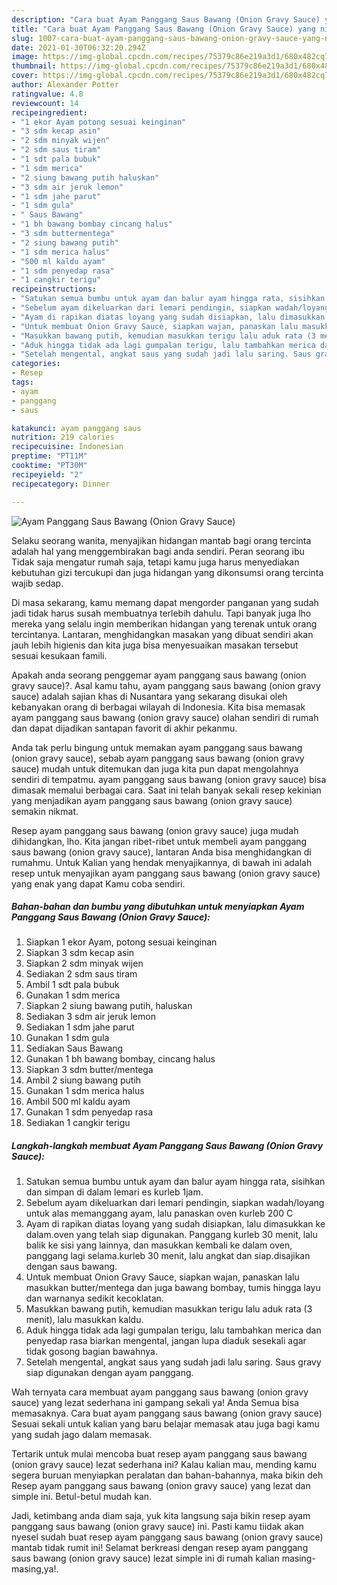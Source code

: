 ```yaml
---
description: "Cara buat Ayam Panggang Saus Bawang (Onion Gravy Sauce) yang nikmat dan Mudah Dibuat"
title: "Cara buat Ayam Panggang Saus Bawang (Onion Gravy Sauce) yang nikmat dan Mudah Dibuat"
slug: 1007-cara-buat-ayam-panggang-saus-bawang-onion-gravy-sauce-yang-nikmat-dan-mudah-dibuat
date: 2021-01-30T06:32:20.294Z
image: https://img-global.cpcdn.com/recipes/75379c86e219a3d1/680x482cq70/ayam-panggang-saus-bawang-onion-gravy-sauce-foto-resep-utama.jpg
thumbnail: https://img-global.cpcdn.com/recipes/75379c86e219a3d1/680x482cq70/ayam-panggang-saus-bawang-onion-gravy-sauce-foto-resep-utama.jpg
cover: https://img-global.cpcdn.com/recipes/75379c86e219a3d1/680x482cq70/ayam-panggang-saus-bawang-onion-gravy-sauce-foto-resep-utama.jpg
author: Alexander Potter
ratingvalue: 4.8
reviewcount: 14
recipeingredient:
- "1 ekor Ayam potong sesuai keinginan"
- "3 sdm kecap asin"
- "2 sdm minyak wijen"
- "2 sdm saus tiram"
- "1 sdt pala bubuk"
- "1 sdm merica"
- "2 siung bawang putih haluskan"
- "3 sdm air jeruk lemon"
- "1 sdm jahe parut"
- "1 sdm gula"
- " Saus Bawang"
- "1 bh bawang bombay cincang halus"
- "3 sdm buttermentega"
- "2 siung bawang putih"
- "1 sdm merica halus"
- "500 ml kaldu ayam"
- "1 sdm penyedap rasa"
- "1 cangkir terigu"
recipeinstructions:
- "Satukan semua bumbu untuk ayam dan balur ayam hingga rata, sisihkan dan simpan di dalam lemari es kurleb 1jam."
- "Sebelum ayam dikeluarkan dari lemari pendingin, siapkan wadah/loyang untuk alas memanggang ayam, lalu panaskan oven kurleb 200 C"
- "Ayam di rapikan diatas loyang yang sudah disiapkan, lalu dimasukkan ke dalam.oven yang telah siap digunakan. Panggang kurleb 30 menit, lalu balik ke sisi yang lainnya, dan masukkan kembali ke dalam oven, panggang lagi selama.kurleb 30 menit, lalu angkat dan siap.disajikan dengan saus bawang."
- "Untuk membuat Onion Gravy Sauce, siapkan wajan, panaskan lalu masukkan butter/mentega dan juga bawang bombay, tumis hingga layu dan warnanya sedikit kecoklatan."
- "Masukkan bawang putih, kemudian masukkan terigu lalu aduk rata (3 menit), lalu masukkan kaldu."
- "Aduk hingga tidak ada lagi gumpalan terigu, lalu tambahkan merica dan penyedap rasa biarkan mengental, jangan lupa diaduk sesekali agar tidak gosong bagian bawahnya."
- "Setelah mengental, angkat saus yang sudah jadi lalu saring. Saus gravy siap digunakan dengan ayam panggang."
categories:
- Resep
tags:
- ayam
- panggang
- saus

katakunci: ayam panggang saus 
nutrition: 219 calories
recipecuisine: Indonesian
preptime: "PT11M"
cooktime: "PT30M"
recipeyield: "2"
recipecategory: Dinner

---
```



![Ayam Panggang Saus Bawang (Onion Gravy Sauce)](https://img-global.cpcdn.com/recipes/75379c86e219a3d1/680x482cq70/ayam-panggang-saus-bawang-onion-gravy-sauce-foto-resep-utama.jpg)

Selaku seorang wanita, menyajikan hidangan mantab bagi orang tercinta adalah hal yang menggembirakan bagi anda sendiri. Peran seorang ibu Tidak saja mengatur rumah saja, tetapi kamu juga harus menyediakan kebutuhan gizi tercukupi dan juga hidangan yang dikonsumsi orang tercinta wajib sedap.

Di masa  sekarang, kamu memang dapat mengorder panganan yang sudah jadi tidak harus susah membuatnya terlebih dahulu. Tapi banyak juga lho mereka yang selalu ingin memberikan hidangan yang terenak untuk orang tercintanya. Lantaran, menghidangkan masakan yang dibuat sendiri akan jauh lebih higienis dan kita juga bisa menyesuaikan masakan tersebut sesuai kesukaan famili. 



Apakah anda seorang penggemar ayam panggang saus bawang (onion gravy sauce)?. Asal kamu tahu, ayam panggang saus bawang (onion gravy sauce) adalah sajian khas di Nusantara yang sekarang disukai oleh kebanyakan orang di berbagai wilayah di Indonesia. Kita bisa memasak ayam panggang saus bawang (onion gravy sauce) olahan sendiri di rumah dan dapat dijadikan santapan favorit di akhir pekanmu.

Anda tak perlu bingung untuk memakan ayam panggang saus bawang (onion gravy sauce), sebab ayam panggang saus bawang (onion gravy sauce) mudah untuk ditemukan dan juga kita pun dapat mengolahnya sendiri di tempatmu. ayam panggang saus bawang (onion gravy sauce) bisa dimasak memalui berbagai cara. Saat ini telah banyak sekali resep kekinian yang menjadikan ayam panggang saus bawang (onion gravy sauce) semakin nikmat.

Resep ayam panggang saus bawang (onion gravy sauce) juga mudah dihidangkan, lho. Kita jangan ribet-ribet untuk membeli ayam panggang saus bawang (onion gravy sauce), lantaran Anda bisa menghidangkan di rumahmu. Untuk Kalian yang hendak menyajikannya, di bawah ini adalah resep untuk menyajikan ayam panggang saus bawang (onion gravy sauce) yang enak yang dapat Kamu coba sendiri.

<!--inarticleads1-->

##### Bahan-bahan dan bumbu yang dibutuhkan untuk menyiapkan Ayam Panggang Saus Bawang (Onion Gravy Sauce):

1. Siapkan 1 ekor Ayam, potong sesuai keinginan
1. Siapkan 3 sdm kecap asin
1. Siapkan 2 sdm minyak wijen
1. Sediakan 2 sdm saus tiram
1. Ambil 1 sdt pala bubuk
1. Gunakan 1 sdm merica
1. Siapkan 2 siung bawang putih, haluskan
1. Sediakan 3 sdm air jeruk lemon
1. Sediakan 1 sdm jahe parut
1. Gunakan 1 sdm gula
1. Sediakan  Saus Bawang
1. Gunakan 1 bh bawang bombay, cincang halus
1. Siapkan 3 sdm butter/mentega
1. Ambil 2 siung bawang putih
1. Gunakan 1 sdm merica halus
1. Ambil 500 ml kaldu ayam
1. Gunakan 1 sdm penyedap rasa
1. Sediakan 1 cangkir terigu




<!--inarticleads2-->

##### Langkah-langkah membuat Ayam Panggang Saus Bawang (Onion Gravy Sauce):

1. Satukan semua bumbu untuk ayam dan balur ayam hingga rata, sisihkan dan simpan di dalam lemari es kurleb 1jam.
1. Sebelum ayam dikeluarkan dari lemari pendingin, siapkan wadah/loyang untuk alas memanggang ayam, lalu panaskan oven kurleb 200 C
1. Ayam di rapikan diatas loyang yang sudah disiapkan, lalu dimasukkan ke dalam.oven yang telah siap digunakan. Panggang kurleb 30 menit, lalu balik ke sisi yang lainnya, dan masukkan kembali ke dalam oven, panggang lagi selama.kurleb 30 menit, lalu angkat dan siap.disajikan dengan saus bawang.
1. Untuk membuat Onion Gravy Sauce, siapkan wajan, panaskan lalu masukkan butter/mentega dan juga bawang bombay, tumis hingga layu dan warnanya sedikit kecoklatan.
1. Masukkan bawang putih, kemudian masukkan terigu lalu aduk rata (3 menit), lalu masukkan kaldu.
1. Aduk hingga tidak ada lagi gumpalan terigu, lalu tambahkan merica dan penyedap rasa biarkan mengental, jangan lupa diaduk sesekali agar tidak gosong bagian bawahnya.
1. Setelah mengental, angkat saus yang sudah jadi lalu saring. Saus gravy siap digunakan dengan ayam panggang.




Wah ternyata cara membuat ayam panggang saus bawang (onion gravy sauce) yang lezat sederhana ini gampang sekali ya! Anda Semua bisa memasaknya. Cara buat ayam panggang saus bawang (onion gravy sauce) Sesuai sekali untuk kalian yang baru belajar memasak atau juga bagi kamu yang sudah jago dalam memasak.

Tertarik untuk mulai mencoba buat resep ayam panggang saus bawang (onion gravy sauce) lezat sederhana ini? Kalau kalian mau, mending kamu segera buruan menyiapkan peralatan dan bahan-bahannya, maka bikin deh Resep ayam panggang saus bawang (onion gravy sauce) yang lezat dan simple ini. Betul-betul mudah kan. 

Jadi, ketimbang anda diam saja, yuk kita langsung saja bikin resep ayam panggang saus bawang (onion gravy sauce) ini. Pasti kamu tiidak akan nyesel sudah buat resep ayam panggang saus bawang (onion gravy sauce) mantab tidak rumit ini! Selamat berkreasi dengan resep ayam panggang saus bawang (onion gravy sauce) lezat simple ini di rumah kalian masing-masing,ya!.

